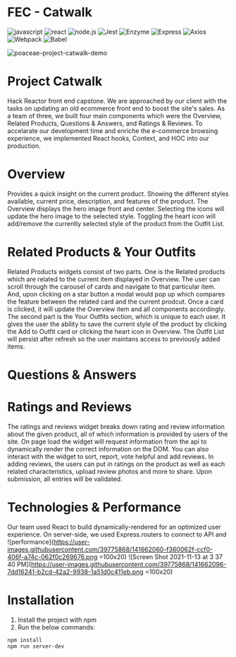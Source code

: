 # FEC - Catwalk
![javascript](https://img.shields.io/badge/JavaScript-20232A?style=for-the-badge&logo=javascript&logoColor=F7DF1E)
![react](https://img.shields.io/badge/React-20232A?style=for-the-badge&logo=react&logoColor=61DAFB)
![node.js](https://img.shields.io/badge/Node.js-20232A?style=for-the-badge&logo=nodedotjs&logoColor=green)
![Jest](https://img.shields.io/badge/-Jest-20232A?style=for-the-badge&logo=jest&logoColor=red)
![Enzyme](https://img.shields.io/badge/-Enzyme-20232A?style=for-the-badge&logo=testingLibrary&logoColor=red)
![Express](https://img.shields.io/badge/-Express-20232A?style=for-the-badge&logo=express&logoColor=yellow)
![Axios](https://img.shields.io/badge/-axios-20232A?style=for-the-badge&logo=axios&logoColor=yellow)
![Webpack](https://img.shields.io/badge/-webpack-20232A?style=for-the-badge&logo=webpack&logoColor=blueviolet)
![Babel](https://img.shields.io/badge/-Babel-20232A?style=for-the-badge&logo=babel&logoColor=yellow)

![poaceae-project-catwalk-demo](https://user-images.githubusercontent.com/39775868/141661854-d121d7e9-45a0-4709-9843-339f1fcd489d.gif)

# Project Catwalk
Hack Reactor front end capstone. We are approached by our client with the tasks on updating an old ecommerce front end to boost the site's sales. As a team of three, we built four main components which were the Overview, Related Products, Questions & Answers, and Ratings & Reviews. To accelarate our development time and enriche the e-commerce browsing experience, we implemented React hooks, Context, and HOC into our production.

# Overview
Provides a quick insight on the current product. Showing the different styles available, current price, description, and features of the product. The Overview displays the hero image front and center. Selecting the icons will update the hero image to the selected style. Toggling the heart icon will add/remove the currently selected style of the product from the Outfit List.

# Related Products & Your Outfits
Related Products widgets consist of two parts. One is the Related products which are related to the current item displayed in Overview. The user can scroll through the carousel of cards and navigate to that particular item. And, upon clicking on a star button a modal would pop up which compares the feature between the related card and the current prodcut. Once a card is clicked, it will update the Overview item and all components accordingly.
The second part is the Your Outfits section, which is unique to each user. It gives the user the ability to save the current style of the product by clicking the Add to Outfit card or clicking the heart icon in Overview. The Outfit List will persist after refresh so the user maintans access to previously added items.

# Questions & Answers


# Ratings and Reviews
The ratings and reviews widget breaks down rating and review information about the given product, all of which information is provided by users of the site. On page load the widget will request information from the api to dynamically render the correct information on the DOM. You can also interact with the widget to sort, report, vote helpful and add reviews. In adding reviews, the users can put in ratings on the product as well as each related characteristics, upload review photos and more to share. Upon submission, all entries will be validated.

# Technologies & Performance
Our team used React to build dynamically-rendered for an optimized user experience. On server-side, we used Express.routers to connect to API and 
![performance](https://user-images.githubusercontent.com/39775868/141662060-f360062f-ccf0-406f-a74c-062f0c269676.png =100x20)
![Screen Shot 2021-11-13 at 3 37 40 PM](https://user-images.githubusercontent.com/39775868/141662096-7dd16241-b2cd-42a2-9938-1a51d0c411eb.png =100x20)

# Installation
1. Install the project with npm
2. Run the below commands:
```
npm install 
npm run server-dev
```
